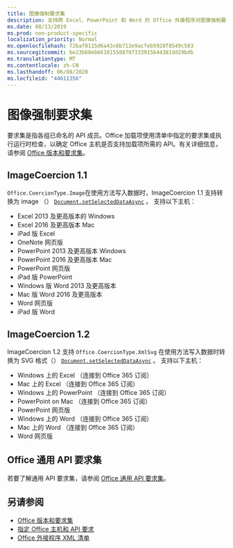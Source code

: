 ```yaml
---
title: 图像强制要求集
description: 支持跨 Excel、PowerPoint 和 Word 的 Office 外接程序对图像强制要求集的支持。
ms.date: 08/13/2019
ms.prod: non-product-specific
localization_priority: Normal
ms.openlocfilehash: f2baf8115d6a43c6b713e9acfeb5928f8549c583
ms.sourcegitcommit: be23b68eb661015508797333915b44381dd29bdb
ms.translationtype: MT
ms.contentlocale: zh-CN
ms.lasthandoff: 06/08/2020
ms.locfileid: "44611356"
---
```

# <a name="image-coercion-requirement-sets"></a>图像强制要求集

要求集是指各组已命名的 API 成员。Office 加载项使用清单中指定的要求集或执行运行时检查，以确定 Office 主机是否支持加载项所需的 API。有关详细信息，请参阅 [Office 版本和要求集](../../develop/office-versions-and-requirement-sets.md)。

## <a name="imagecoercion-11"></a>ImageCoercion 1.1

`Office.CoercionType.Image`在使用方法写入数据时，ImageCoercion 1.1 支持转换为 image （） [`Document.setSelectedDataAsync`](/javascript/api/office/office.document#setselecteddataasync-data--options--callback-) 。 支持以下主机：

- Excel 2013 及更高版本的 Windows
- Excel 2016 及更高版本 Mac
- iPad 版 Excel
- OneNote 网页版
- PowerPoint 2013 及更高版本 Windows
- PowerPoint 2016 及更高版本 Mac
- PowerPoint 网页版
- iPad 版 PowerPoint
- Windows 版 Word 2013 及更高版本
- Mac 版 Word 2016 及更高版本
- Word 网页版
- iPad 版 Word

## <a name="imagecoercion-12"></a>ImageCoercion 1.2

ImageCoercion 1.2 支持 `Office.CoercionType.XmlSvg` 在使用方法写入数据时转换为 SVG 格式（） [`Document.setSelectedDataAsync`](/javascript/api/office/office.document#setselecteddataasync-data--options--callback-) 。 支持以下主机：

- Windows 上的 Excel （连接到 Office 365 订阅）
- Mac 上的 Excel （连接到 Office 365 订阅）
- Windows 上的 PowerPoint （连接到 Office 365 订阅）
- PowerPoint on Mac （连接到 Office 365 订阅）
- PowerPoint 网页版
- Windows 上的 Word （连接到 Office 365 订阅）
- Mac 上的 Word （连接到 Office 365 订阅）
- Word 网页版

## <a name="office-common-api-requirement-sets"></a>Office 通用 API 要求集

若要了解通用 API 要求集，请参阅 [Office 通用 API 要求集](office-add-in-requirement-sets.md)。

## <a name="see-also"></a>另请参阅

- [Office 版本和要求集](../../develop/office-versions-and-requirement-sets.md)
- [指定 Office 主机和 API 要求](../../develop/specify-office-hosts-and-api-requirements.md)
- [Office 外接程序 XML 清单](../../develop/add-in-manifests.md)
